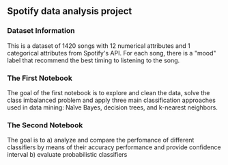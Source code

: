 ## Spotify data analysis project

### Dataset Information 
This is a dataset of 1420 songs with 12 numerical attributes and 1 categorical attributes from Spotify's API. For each song, there is a "mood" label that recommend the best timing to listening to the song. 

### The First Notebook
The goal of the first notebook is to explore and clean the data, solve the class imbalanced problem and apply three main classification approaches used in data mining: Naïve Bayes, decision trees, and k-nearest neighbors.

### The Second Notebook
The goal is to 
 a) analyze and compare the perfomance of different classifiers by means of their accuracy performance and provide confidence interval
 b) evaluate probabilistic classifiers
